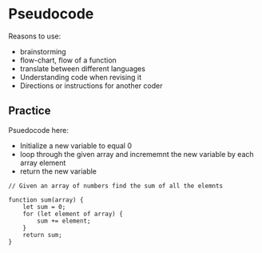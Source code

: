 # Pseudocode

Reasons to use: 
- brainstorming
- flow-chart, flow of a function
- translate between different languages
- Understanding code when revising it 
- Directions or instructions for another coder

## Practice

Psuedocode here:
- Initialize a new variable to equal 0
- loop through the given array and incrememnt the new variable by each array element
- return the new variable

```
// Given an array of numbers find the sum of all the elemnts

function sum(array) {
    let sum = 0;
    for (let element of array) {
        sum += element;
    }
    return sum;
}
```